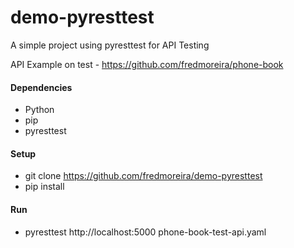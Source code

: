 # demo-pyresttest

A simple project using pyresttest for API Testing

API Example on test - https://github.com/fredmoreira/phone-book

#### Dependencies

* Python
* pip
* pyresttest

#### Setup
* git clone https://github.com/fredmoreira/demo-pyresttest
* pip install

#### Run

* pyresttest http://localhost:5000 phone-book-test-api.yaml
